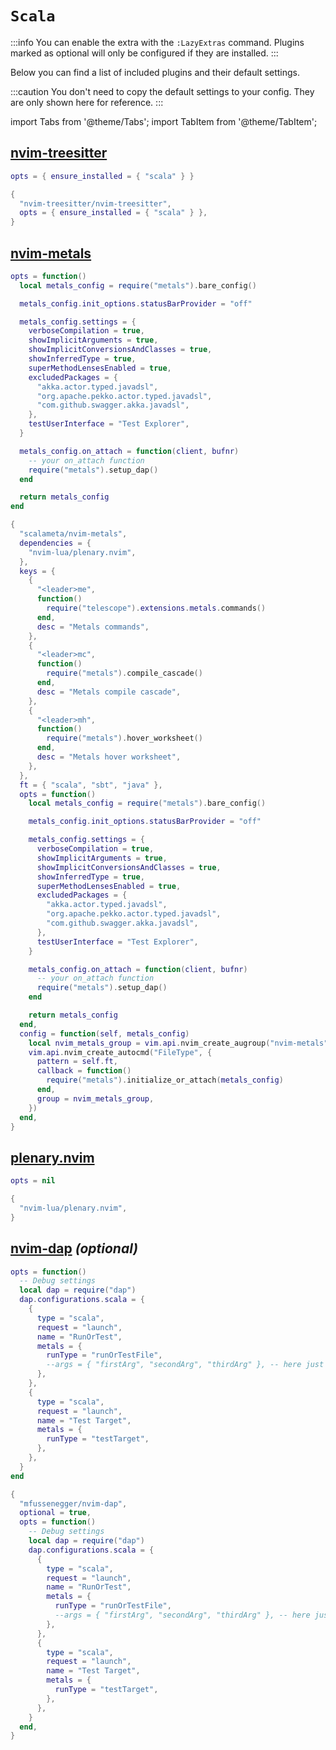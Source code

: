 # `Scala`

<!-- plugins:start -->

:::info
You can enable the extra with the `:LazyExtras` command.
Plugins marked as optional will only be configured if they are installed.
:::

Below you can find a list of included plugins and their default settings.

:::caution
You don't need to copy the default settings to your config.
They are only shown here for reference.
:::

import Tabs from '@theme/Tabs';
import TabItem from '@theme/TabItem';

## [nvim-treesitter](https://github.com/nvim-treesitter/nvim-treesitter)

<Tabs>

<TabItem value="opts" label="Options">

```lua
opts = { ensure_installed = { "scala" } }
```

</TabItem>


<TabItem value="code" label="Full Spec">

```lua
{
  "nvim-treesitter/nvim-treesitter",
  opts = { ensure_installed = { "scala" } },
}
```

</TabItem>

</Tabs>

## [nvim-metals](https://github.com/scalameta/nvim-metals)

<Tabs>

<TabItem value="opts" label="Options">

```lua
opts = function()
  local metals_config = require("metals").bare_config()

  metals_config.init_options.statusBarProvider = "off"

  metals_config.settings = {
    verboseCompilation = true,
    showImplicitArguments = true,
    showImplicitConversionsAndClasses = true,
    showInferredType = true,
    superMethodLensesEnabled = true,
    excludedPackages = {
      "akka.actor.typed.javadsl",
      "org.apache.pekko.actor.typed.javadsl",
      "com.github.swagger.akka.javadsl",
    },
    testUserInterface = "Test Explorer",
  }

  metals_config.on_attach = function(client, bufnr)
    -- your on_attach function
    require("metals").setup_dap()
  end

  return metals_config
end
```

</TabItem>


<TabItem value="code" label="Full Spec">

```lua
{
  "scalameta/nvim-metals",
  dependencies = {
    "nvim-lua/plenary.nvim",
  },
  keys = {
    {
      "<leader>me",
      function()
        require("telescope").extensions.metals.commands()
      end,
      desc = "Metals commands",
    },
    {
      "<leader>mc",
      function()
        require("metals").compile_cascade()
      end,
      desc = "Metals compile cascade",
    },
    {
      "<leader>mh",
      function()
        require("metals").hover_worksheet()
      end,
      desc = "Metals hover worksheet",
    },
  },
  ft = { "scala", "sbt", "java" },
  opts = function()
    local metals_config = require("metals").bare_config()

    metals_config.init_options.statusBarProvider = "off"

    metals_config.settings = {
      verboseCompilation = true,
      showImplicitArguments = true,
      showImplicitConversionsAndClasses = true,
      showInferredType = true,
      superMethodLensesEnabled = true,
      excludedPackages = {
        "akka.actor.typed.javadsl",
        "org.apache.pekko.actor.typed.javadsl",
        "com.github.swagger.akka.javadsl",
      },
      testUserInterface = "Test Explorer",
    }

    metals_config.on_attach = function(client, bufnr)
      -- your on_attach function
      require("metals").setup_dap()
    end

    return metals_config
  end,
  config = function(self, metals_config)
    local nvim_metals_group = vim.api.nvim_create_augroup("nvim-metals", { clear = true })
    vim.api.nvim_create_autocmd("FileType", {
      pattern = self.ft,
      callback = function()
        require("metals").initialize_or_attach(metals_config)
      end,
      group = nvim_metals_group,
    })
  end,
}
```

</TabItem>

</Tabs>

## [plenary.nvim](https://github.com/nvim-lua/plenary.nvim)

<Tabs>

<TabItem value="opts" label="Options">

```lua
opts = nil
```

</TabItem>


<TabItem value="code" label="Full Spec">

```lua
{
  "nvim-lua/plenary.nvim",
}
```

</TabItem>

</Tabs>

## [nvim-dap](https://github.com/mfussenegger/nvim-dap) _(optional)_

<Tabs>

<TabItem value="opts" label="Options">

```lua
opts = function()
  -- Debug settings
  local dap = require("dap")
  dap.configurations.scala = {
    {
      type = "scala",
      request = "launch",
      name = "RunOrTest",
      metals = {
        runType = "runOrTestFile",
        --args = { "firstArg", "secondArg", "thirdArg" }, -- here just as an example
      },
    },
    {
      type = "scala",
      request = "launch",
      name = "Test Target",
      metals = {
        runType = "testTarget",
      },
    },
  }
end
```

</TabItem>


<TabItem value="code" label="Full Spec">

```lua
{
  "mfussenegger/nvim-dap",
  optional = true,
  opts = function()
    -- Debug settings
    local dap = require("dap")
    dap.configurations.scala = {
      {
        type = "scala",
        request = "launch",
        name = "RunOrTest",
        metals = {
          runType = "runOrTestFile",
          --args = { "firstArg", "secondArg", "thirdArg" }, -- here just as an example
        },
      },
      {
        type = "scala",
        request = "launch",
        name = "Test Target",
        metals = {
          runType = "testTarget",
        },
      },
    }
  end,
}
```

</TabItem>

</Tabs>

<!-- plugins:end -->
